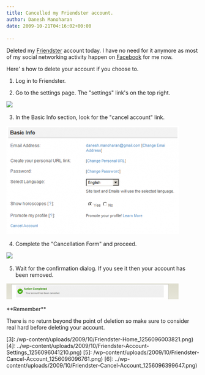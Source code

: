 ```yaml
---
title: Cancelled my Friendster account.
author: Danesh Manoharan
date: 2009-10-21T04:16:02+00:00

---
```

Deleted my [Friendster][1] account today. I have no need for it anymore as most of my social networking activity happen on [Facebook][2] for me now.

Here' s how to delete your account if you choose to.

1. Log in to Friendster.

2. Go to the settings page. The "settings" link's on the top right.

![](/wp-content/uploads/2009/10/Friendster-Home_1256096003821.png)

3. In the Basic Info section, look for the "cancel account" link.

![](../wp-content/uploads/2009/10/Friendster-Account-Settings_1256096041210-450x282.png)

4. Complete the "Cancellation Form" and proceed.

![](/wp-content/uploads/2009/10/Friendster-Cancel-Account_1256096096761-450x756.png)

5. Wait for the confirmation dialog. If you see it then your account has been removed.

![](../wp-content/uploads/2009/10/Friendster-Cancel-Account_1256096399647-450x41.png)

\*\*Remember\*\*

There is no return beyond the point of deletion so make sure to consider real hard before deleting your account.

 [1]: http://friendster.com
 [2]: http://facebook.com
 [3]: /wp-content/uploads/2009/10/Friendster-Home_1256096003821.png)
 [4]: ../wp-content/uploads/2009/10/Friendster-Account-Settings_1256096041210.png)
 [5]: /wp-content/uploads/2009/10/Friendster-Cancel-Account_1256096096761.png)
 [6]: ../wp-content/uploads/2009/10/Friendster-Cancel-Account_1256096399647.png)